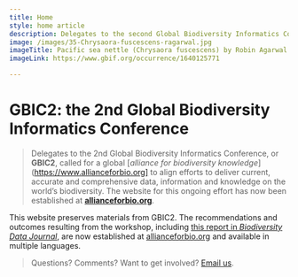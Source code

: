 ```yaml
---
title: Home
style: home article
description: Delegates to the second Global Biodiversity Informatics Conference (GBIC2) called for a global alliance for biodiversity knowledge to align efforts to deliver current, accurate and comprehensive data, information and knowledge on the world's biodiversity. 
image: /images/35-Chrysaora-fuscescens-ragarwal.jpg
imageTitle: Pacific sea nettle (Chrysaora fuscescens) by Robin Agarwal via iNaturalist. Photo licensed under CC BY-NC 4.0.
imageLink: https://www.gbif.org/occurrence/1640125771

---
```

GBIC2: the 2nd Global Biodiversity Informatics Conference
===================

> Delegates to the 2nd Global Biodiversity Informatics Conference, or **GBIC2**, called for a global [_alliance for biodiversity knowledge_](https://www.allianceforbio.org] to align efforts to deliver current, accurate and comprehensive data, information and knowledge on the world’s biodiversity. The website for this ongoing effort has now been established at [**allianceforbio.org**](https://www.allianceforbio.org).

This website preserves materials from GBIC2. The recommendations and outcomes resulting from the workshop, including [this report in _Biodiversity Data Journal_](https://doi.org/10.3897/BDJ.7.e33679), are now established at [allianceforbio.org](https://www.allianceforbio.org) and available in multiple languages.

> Questions? Comments? Want to get involved? [Email us](mailto:alliance@gbif.org).
